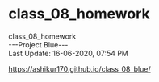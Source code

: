 # class_08_homework
class_08_homework<br>
---Project Blue---<br>
Last Update: 16-06-2020, 07:54 PM<br>

https://ashikur170.github.io/class_08_blue/
